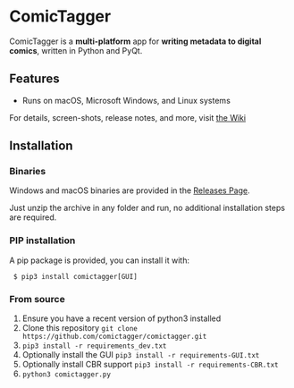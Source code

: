 
# ComicTagger

ComicTagger is a **multi-platform** app for **writing metadata to digital comics**, written in Python and PyQt.


## Features

* Runs on macOS, Microsoft Windows, and Linux systems


For details, screen-shots, release notes, and more, visit [the Wiki](https://github.com/comictagger/comictagger/wiki)


## Installation

### Binaries

Windows and macOS binaries are provided in the [Releases Page](https://github.com/comictagger/comictagger/releases). 

Just unzip the archive in any folder and run, no additional installation steps are required.

### PIP installation

A pip package is provided, you can install it with:

```
 $ pip3 install comictagger[GUI]
```

### From source

 1. Ensure you have a recent version of python3 installed
 2. Clone this repository `git clone https://github.com/comictagger/comictagger.git`
 3. `pip3 install -r requirements_dev.txt`
 4. Optionally install the GUI `pip3 install -r requirements-GUI.txt`
 5. Optionally install CBR support `pip3 install -r requirements-CBR.txt`
 6. `python3 comictagger.py`
